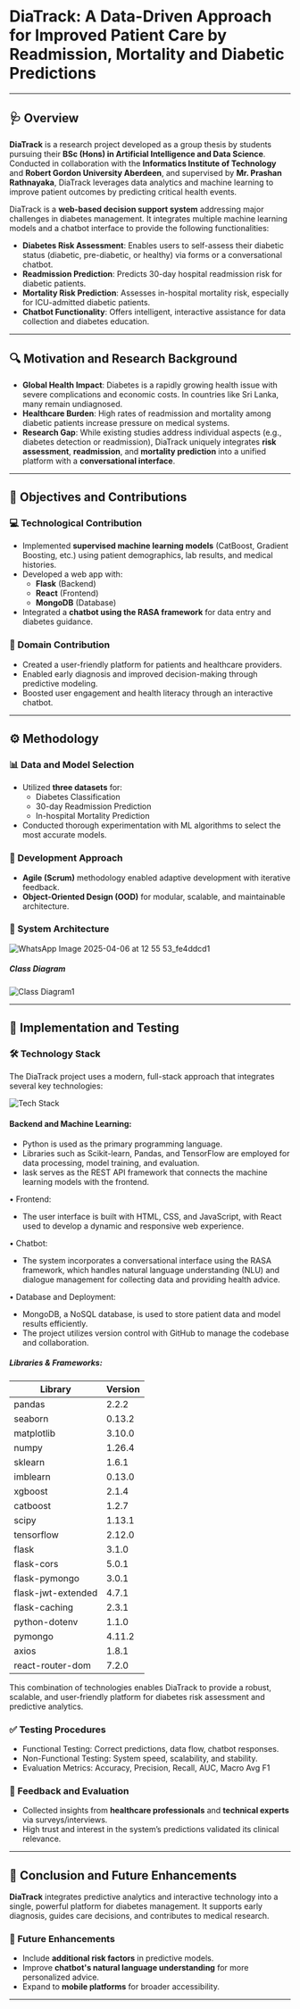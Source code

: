 # DiaTrack: A Data-Driven Approach for Improved Patient Care by Readmission, Mortality and Diabetic Predictions

---

## 🩺 Overview

**DiaTrack** is a research project developed as a group thesis by students pursuing their **BSc (Hons) in Artificial Intelligence and Data Science**. Conducted in collaboration with the **Informatics Institute of Technology** and **Robert Gordon University Aberdeen**, and supervised by **Mr. Prashan Rathnayaka**, DiaTrack leverages data analytics and machine learning to improve patient outcomes by predicting critical health events.

DiaTrack is a **web-based decision support system** addressing major challenges in diabetes management. It integrates multiple machine learning models and a chatbot interface to provide the following functionalities:

- **Diabetes Risk Assessment**: Enables users to self-assess their diabetic status (diabetic, pre-diabetic, or healthy) via forms or a conversational chatbot.
- **Readmission Prediction**: Predicts 30-day hospital readmission risk for diabetic patients.
- **Mortality Risk Prediction**: Assesses in-hospital mortality risk, especially for ICU-admitted diabetic patients.
- **Chatbot Functionality**: Offers intelligent, interactive assistance for data collection and diabetes education.

---

## 🔍 Motivation and Research Background

- **Global Health Impact**: Diabetes is a rapidly growing health issue with severe complications and economic costs. In countries like Sri Lanka, many remain undiagnosed.
- **Healthcare Burden**: High rates of readmission and mortality among diabetic patients increase pressure on medical systems.
- **Research Gap**: While existing studies address individual aspects (e.g., diabetes detection or readmission), DiaTrack uniquely integrates **risk assessment**, **readmission**, and **mortality prediction** into a unified platform with a **conversational interface**.

---

## 🎯 Objectives and Contributions

### 💻 Technological Contribution

- Implemented **supervised machine learning models** (CatBoost, Gradient Boosting, etc.) using patient demographics, lab results, and medical histories.
- Developed a web app with:
  - **Flask** (Backend)
  - **React** (Frontend)
  - **MongoDB** (Database)
- Integrated a **chatbot using the RASA framework** for data entry and diabetes guidance.

### 🧠 Domain Contribution

- Created a user-friendly platform for patients and healthcare providers.
- Enabled early diagnosis and improved decision-making through predictive modeling.
- Boosted user engagement and health literacy through an interactive chatbot.

---

## ⚙️ Methodology

### 📊 Data and Model Selection

- Utilized **three datasets** for:
  - Diabetes Classification
  - 30-day Readmission Prediction
  - In-hospital Mortality Prediction
- Conducted thorough experimentation with ML algorithms to select the most accurate models.

### 🚀 Development Approach

- **Agile (Scrum)** methodology enabled adaptive development with iterative feedback.
- **Object-Oriented Design (OOD)** for modular, scalable, and maintainable architecture.

### 🧱 System Architecture

![WhatsApp Image 2025-04-06 at 12 55 53_fe4ddcd1](https://github.com/user-attachments/assets/eafa35a7-4763-4a72-a5ee-38e1a59e5cee)

##### Class Diagram
![Class Diagram1](https://github.com/user-attachments/assets/70010c84-4a5f-4737-899f-0df15477e8bf)

---

## 🧪 Implementation and Testing

### 🛠 Technology Stack

The DiaTrack project uses a modern, full-stack approach that integrates several key technologies:

![Tech Stack](https://github.com/user-attachments/assets/07c71b90-ec57-4191-8105-94539273c5f2)

#### Backend and Machine Learning:
- Python is used as the primary programming language.
-  Libraries such as Scikit-learn, Pandas, and TensorFlow are employed for data processing, model training, and evaluation.
-  lask serves as the REST API framework that connects the machine learning models with the frontend.

•	Frontend:
- The user interface is built with HTML, CSS, and JavaScript, with React used to develop a dynamic and responsive web experience.

•	Chatbot:
- The system incorporates a conversational interface using the RASA framework, which handles natural language understanding (NLU) and dialogue management for collecting data and providing health advice.

•	Database and Deployment:
-	MongoDB, a NoSQL database, is used to store patient data and model results efficiently.
-	The project utilizes version control with GitHub to manage the codebase and collaboration.

##### Libraries & Frameworks:

| Library              | Version  |
|----------------------|----------|
| pandas               | 2.2.2    |
| seaborn              | 0.13.2   |
| matplotlib           | 3.10.0   |
| numpy                | 1.26.4   |
| sklearn              | 1.6.1    |
| imblearn             | 0.13.0   |
| xgboost              | 2.1.4    |
| catboost             | 1.2.7    |
| scipy                | 1.13.1   |
| tensorflow           | 2.12.0   |
| flask                | 3.1.0    |
| flask-cors           | 5.0.1    |
| flask-pymongo        | 3.0.1    |
| flask-jwt-extended   | 4.7.1    |
| flask-caching        | 2.3.1    |
| python-dotenv        | 1.1.0    |
| pymongo              | 4.11.2   |
| axios                | 1.8.1    |
| react-router-dom     | 7.2.0    |


This combination of technologies enables DiaTrack to provide a robust, scalable, and user-friendly platform for diabetes risk assessment and predictive analytics.

### ✅ Testing Procedures

- Functional Testing: Correct predictions, data flow, chatbot responses.
- Non-Functional Testing: System speed, scalability, and stability.
- Evaluation Metrics: Accuracy, Precision, Recall, AUC, Macro Avg F1

### 🧾 Feedback and Evaluation

- Collected insights from **healthcare professionals** and **technical experts** via surveys/interviews.
- High trust and interest in the system’s predictions validated its clinical relevance.

---

## 📌 Conclusion and Future Enhancements

**DiaTrack** integrates predictive analytics and interactive technology into a single, powerful platform for diabetes management. It supports early diagnosis, guides care decisions, and contributes to medical research.

### 🔮 Future Enhancements

- Include **additional risk factors** in predictive models.
- Improve **chatbot's natural language understanding** for more personalized advice.
- Expand to **mobile platforms** for broader accessibility.

---

